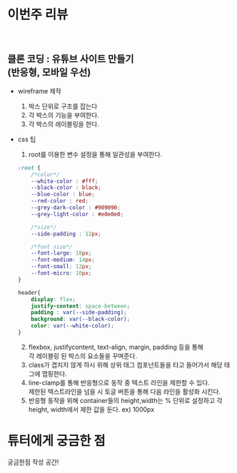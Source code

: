 # 이번주 리뷰
<br>

## 클론 코딩 : 유튜브 사이트 만들기 <br> (반응형, 모바일 우선)
- wireframe 제작 <br>
    1. 박스 단위로 구조를 잡는다
    2. 각 박스의 기능을 부여한다.
    3. 각 박스의 레이블링을 한다.
    
- css 팁 <br>
    1. root를 이용한 변수 설정을 통해 일관성을 부여한다.
    ```css
    :root {
        /*color*/
        --white-color : #fff;
        --black-color : black;
        --blue-color : blue;
        --red-color : red;
        --grey-dark-color : #909090;
        --grey-light-color : #e0e0e0;
    
        /*size*/
        --side-padding : 12px;
    
        /*font size*/
        --font-large: 18px;
        --font-medium: 14px;
        --font-small: 12px;
        --font-micro: 10px;
    }
    
    header{
        display: flex;
        justify-content: space-between;
        padding : var(--side-padding);
        background: var(--black-color);
        color: var(--white-color);
    }
    ```    
    2. flexbox, justifycontent, text-align, margin, padding 등을 통해<br>
    각 레이블링 된 박스의 요소들을 꾸며준다.
    3. class가 겹치지 않게 하시 위해 상위 태그 컴포넌트들을 타고 들어가서 해당 태그에 맵핑한다.
    4. line-clamp를 통해 반응형으로 동작 중 텍스트 라인을 제한할 수 있다. <br>
    제한된 텍스트라인을 넘을 시 토글 버튼을 통해 다음 라인을 활성화 시킨다.
    5. 반응형 동작을 위해 container들의 height,width는 % 단위로 설정하고 각 height, width에서 제한 값을 둔다.
    ex) 1000px



# 튜터에게 궁금한 점
궁금한점 작성 공간!

